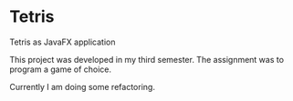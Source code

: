 # Tetris
Tetris as JavaFX application

This project was developed in my third semester. The assignment was to program a game of choice.

Currently I am doing some refactoring.
